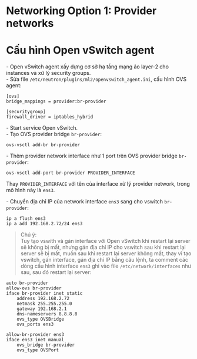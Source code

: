 # Networking Option 1: Provider networks




# Cấu hình Open vSwitch agent
\- Open vSwitch agent xấy dựng cơ sở hạ tầng mạng ảo layer-2 cho instances và xử lý security groups.  
\- Sửa file `/etc/neutron/plugins/ml2/openvswitch_agent.ini`, cấu hình OVS agent:  
```
[ovs]
bridge_mappings = provider:br-provider

[securitygroup]
firewall_driver = iptables_hybrid
```

\- Start service Open vSwitch.  
\- Tạo OVS provider bridge `br-provider`:  
```
ovs-vsctl add-br br-provider
```

\- Thêm provider network interface như 1 port trên OVS provider bridge `br-provider`:  
```
ovs-vsctl add-port br-provider PROVIDER_INTERFACE
```

Thay `PROVIDER_INTERFACE` với tên của interface xử lý provider network, trong mô hình này là `ens3`.

\- Chuyển địa chỉ IP của network interface `ens3` sang cho vswitch `br-provider`:  
```
ip a flush ens3
ip a add 192.168.2.72/24 ens3
```

>Chú ý:  
Tuy tạo vswith và gán interface với Open vSwitch khi restart lại server sẽ không bị mất, nhưng gán địa chỉ IP cho vswitch sau khi restart lại server sẽ bị mất, muốn sau khi restart lại server không mất, thay vì tạo vswitch, gán interface, gán địa chỉ IP bằng câu lệnh, ta comment các dòng cấu hình interface `ens3` ghi vào file `/etc/network/interfaces` như sau, sau đó restart lại server:  
```
auto br-provider
allow-ovs br-provider
iface br-provider inet static
    address 192.168.2.72
    netmask 255.255.255.0
    gateway 192.168.2.1
    dns-nameservers 8.8.8.8
    ovs_type OVSBridge
    ovs_ports ens3

allow-br-provider ens3
iface ens3 inet manual
    ovs_bridge br-provider
    ovs_type OVSPort
```